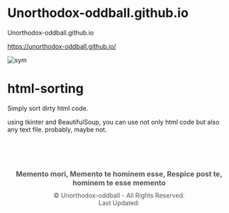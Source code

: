 # Unorthodox-oddball.github.io

Unorthodox-oddball.github.io

https://unorthodox-oddball.github.io/

![sym](https://user-images.githubusercontent.com/100816088/216017625-168f2682-0bc1-4e14-840d-019f492aec37.gif)

# html-sorting
Simply sort dirty html code. 

using tkinter and BeautifulSoup, you can use not only html code but also any text file. probably, maybe not.


<div>
 <footer>
  <h2 class="tagline">
   Memento mori, Memento te hominem esse, Respice post te, hominem te esse memento
  </h2>
  <div class="copyright-info">
   ©
   <span class="copyright-year">
   </span>
   Unorthodox-oddball - All Rights Reserved.
   <br/>
   Last Updated:
   <span class="last-updated">
   </span>
  </div>
 </footer>
</div>
<script>
 const currentYear = new Date().getFullYear();
  const startYear = 2023;
  let copyrightText = "";
  if (currentYear === startYear) {
    copyrightText = startYear;
  } else {
    copyrightText = startYear + " - " + currentYear;
  }
  document.querySelector(".copyright-year").textContent = copyrightText;
  const lastUpdated = new Date(document.lastModified).toLocaleDateString();
  document.querySelector(".last-updated").textContent = "Last Updated: " + lastUpdated;
</script>
<style>
 footer {
    text-align: center;
    color: #555;
    margin-top: 50px;
    padding-top: 10px;
  }
  .tagline {
    font-size: 16px;
    margin-bottom: 10px;
  }
  .copyright-info {
    font-size: 14px;
  }
  footer span {
    font-weight: bold;
  }
</style>
